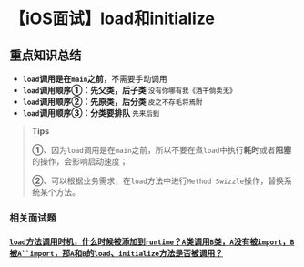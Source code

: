 # 【iOS面试】load和initialize

## 重点知识总结
- **`load`调用是在`main`之前**，不需要手动调用
- **`load`调用顺序①：先父类，后子类**  `没有你哪有我《酒干倘卖无》`
- **`load`调用顺序②：先原类，后分类**  `皮之不存毛将焉附`
- **`load`调用顺序③：分类要排队**  `先来后到`

> **Tips**
> 
> **①**、因为`load`调用是在`main`之前，所以不要在煮`load`中执行**耗时**或者**阻塞**的操作，会影响启动速度；
> 
> **②**、可以根据业务需求，在`load`方法中进行`Method Swizzle`操作，替换系统某个方法。

### 相关面试题

#### [`load`方法调用时机，什么时候被添加到`runtime`？`A`类调用`B`类，`A`没有被`import`，`B`被`A``import`，那`A`和`B`的`load`、`initialize`方法是否被调用？](https://www.jianshu.com/p/f9b44b7fe062)

